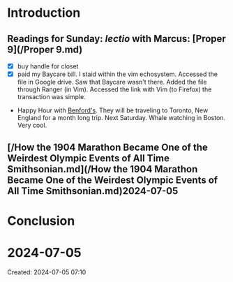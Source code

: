 # Introduction
## Readings for Sunday: *lectio* with Marcus: [Proper 9](/Proper 9.md)
- [x] buy handle for closet
- [X] paid my Baycare bill. I staid within the vim echosystem. Accessed the
    file in Google drive. Saw that Baycare wasn't there. Added the file through
    Ranger (in Vim). Accessed the link with Vim (to Firefox) the transaction
    was simple.
- Happy Hour with [Benford's](/Benford's.md). They will be traveling to
    Toronto, New England for a month long trip. Next Saturday. Whale watching
    in Boston. Very cool.

## [/How the 1904 Marathon Became One of the Weirdest Olympic Events of All Time     Smithsonian.md](/How the 1904 Marathon Became One of the Weirdest Olympic Events of All Time     Smithsonian.md)2024-07-05
# Conclusion
# 2024-07-05
  Created: 2024-07-05 07:10



